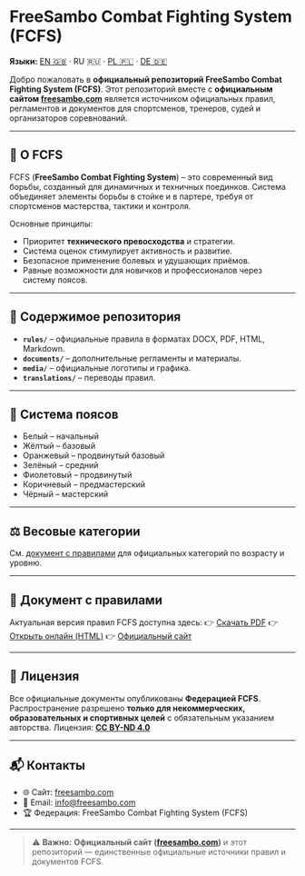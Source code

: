 # FreeSambo Combat Fighting System (FCFS)

**Языки:** [EN 🇬🇧](./README.md) · RU 🇷🇺 · [PL 🇵🇱](./README.pl.md) · [DE 🇩🇪](./README.de.md)

Добро пожаловать в **официальный репозиторий FreeSambo Combat Fighting System (FCFS)**.
Этот репозиторий вместе с **официальным сайтом [freesambo.com](https://freesambo.com)** является источником официальных правил, регламентов и документов для спортсменов, тренеров, судей и организаторов соревнований.

---

## 📖 О FCFS
FCFS (**FreeSambo Combat Fighting System**) – это современный вид борьбы, созданный для динамичных и техничных поединков.
Система объединяет элементы борьбы в стойке и в партере, требуя от спортсменов мастерства, тактики и контроля.

Основные принципы:
- Приоритет **технического превосходства** и стратегии.
- Система оценок стимулирует активность и развитие.
- Безопасное применение болевых и удушающих приёмов.
- Равные возможности для новичков и профессионалов через систему поясов.

---

## 📂 Содержимое репозитория
- **`rules/`** – официальные правила в форматах DOCX, PDF, HTML, Markdown.
- **`documents/`** – дополнительные регламенты и материалы.
- **`media/`** – официальные логотипы и графика.
- **`translations/`** – переводы правил.

---

## 🥋 Система поясов
- Белый – начальный
- Жёлтый – базовый
- Оранжевый – продвинутый базовый
- Зелёный – средний
- Фиолетовый – продвинутый
- Коричневый – предмастерский
- Чёрный – мастерский

---

## ⚖️ Весовые категории
См. [документ с правилами](rules/) для официальных категорий по возрасту и уровню.

---

## 📑 Документ с правилами
Актуальная версия правил FCFS доступна здесь:
👉 [Скачать PDF](rules/FCFS.RU.pdf)
👉 [Открыть онлайн (HTML)](rules/FCFS.RU.html)
👉 [Официальный сайт](https://freesambo.com)

---

## 📜 Лицензия
Все официальные документы опубликованы **Федерацией FCFS**.
Распространение разрешено **только для некоммерческих, образовательных и спортивных целей** с обязательным указанием авторства.
Лицензия: **[CC BY-ND 4.0](https://creativecommons.org/licenses/by-nd/4.0/)**

---

## 📬 Контакты
- 🌐 Сайт: [freesambo.com](https://freesambo.com)
- 📧 Email: info@freesambo.com
- 🏆 Федерация: FreeSambo Combat Fighting System (FCFS)

---

> ⚠️ **Важно:** **Официальный сайт ([freesambo.com](https://freesambo.com))** и этот репозиторий — единственные официальные источники правил и документов FCFS.

